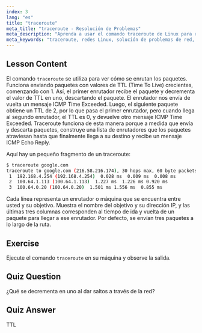 ```yaml
---
index: 3
lang: "es"
title: "traceroute"
meta_title: "traceroute - Resolución de Problemas"
meta_description: "Aprenda a usar el comando traceroute de Linux para rastrear rutas de red y solucionar problemas de conectividad. Comprenda TTL y el enrutamiento de paquetes para principiantes."
meta_keywords: "traceroute, redes Linux, solución de problemas de red, TTL, comandos Linux, principiante, tutorial"
---
```


## Lesson Content

El comando `traceroute` se utiliza para ver cómo se enrutan los paquetes. Funciona enviando paquetes con valores de TTL (Time To Live) crecientes, comenzando con 1. Así, el primer enrutador recibe el paquete y decrementa el valor de TTL en uno, descartando el paquete. El enrutador nos envía de vuelta un mensaje ICMP Time Exceeded. Luego, el siguiente paquete obtiene un TTL de 2, por lo que pasa el primer enrutador, pero cuando llega al segundo enrutador, el TTL es 0, y devuelve otro mensaje ICMP Time Exceeded. Traceroute funciona de esta manera porque a medida que envía y descarta paquetes, construye una lista de enrutadores que los paquetes atraviesan hasta que finalmente llega a su destino y recibe un mensaje ICMP Echo Reply.

Aquí hay un pequeño fragmento de un traceroute:

```bash
$ traceroute google.com
traceroute to google.com (216.58.216.174), 30 hops max, 60 byte packets
 1  192.168.4.254 (192.168.4.254)  0.028 ms  0.009 ms  0.008 ms
 2  100.64.1.113 (100.64.1.113)  1.227 ms  1.226 ms 0.920 ms
 3  100.64.0.20 (100.64.0.20)  1.501 ms 1.556 ms  0.855 ms
```

Cada línea representa un enrutador o máquina que se encuentra entre usted y su objetivo. Muestra el nombre del objetivo y su dirección IP, y las últimas tres columnas corresponden al tiempo de ida y vuelta de un paquete para llegar a ese enrutador. Por defecto, se envían tres paquetes a lo largo de la ruta.

## Exercise

Ejecute el comando `traceroute` en su máquina y observe la salida.

## Quiz Question

¿Qué se decrementa en uno al dar saltos a través de la red?

## Quiz Answer

TTL
